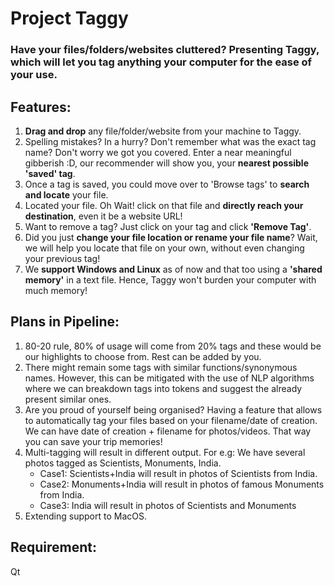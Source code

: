 # Project Taggy
### Have your files/folders/websites cluttered? Presenting Taggy, which will let you tag anything your computer for the ease of your use.

## Features:
1. **Drag and drop** any file/folder/website from your machine to Taggy.
2. Spelling mistakes? In a hurry? Don't remember what was the exact tag name? 
Don't worry we got you covered. Enter a near meaningful gibberish :D, our recommender will show you, your **nearest possible 'saved' tag**.
3. Once a tag is saved, you could move over to 'Browse tags' to **search and locate** your file.
4. Located your file. Oh Wait! click on that file and **directly reach your destination**, even it be a website URL!
5. Want to remove a tag? Just click on your tag and click **'Remove Tag'**.
6. Did you just **change your file location or rename your file name**? Wait, we will help you locate that file on your own, without even changing your previous tag!
7. We **support Windows and Linux** as of now and that too using a **'shared memory'** in a text file. Hence, Taggy won't burden your computer with much memory!

## Plans in Pipeline:
1. 80-20 rule, 80% of usage will come from 20% tags and these would be our highlights to choose from. Rest can be added by you.
2. There might remain some tags with similar functions/synonymous names. However, this can be mitigated with the use of NLP algorithms where we can breakdown tags into tokens and suggest the already present similar ones.
3. Are you proud of yourself being organised? Having a feature that allows to automatically tag your files based on your filename/date of creation. We can have date of creation + filename for photos/videos. That way you can save your trip memories!
4. Multi-tagging will result in different output. For e.g: We have several photos tagged as Scientists, Monuments, India.
      - Case1: Scientists+India will result in photos of Scientists from India.
      - Case2: Monuments+India will result in photos of famous Monuments from India.
      - Case3: India will result in photos of Scientists and Monuments
5. Extending support to MacOS.

## Requirement:
Qt

